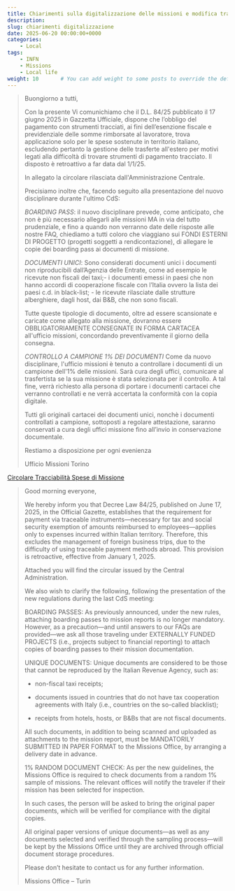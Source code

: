 ```yaml
---
title: Chiarimenti sulla digitalizzazione delle missioni e modifica tracciabilità spese per trasferte all'estero
description: 
slug: chiarimenti digitalizzazione
date: 2025-06-20 00:00:00+0000
categories:
    - Local
tags:
    - INFN
    - Missions
    - Local life
weight: 10       # You can add weight to some posts to override the default sorting (date descending)
---
```

> Buongiorno a tutti,
> 
> Con la presente Vi comunichiamo che il D.L. 84/25 pubblicato il 17 giugno 2025 in Gazzetta Ufficiale, dispone che l’obbligo del pagamento con strumenti tracciati, ai fini dell’esenzione fiscale e previdenziale delle somme rimborsate al lavoratore, trova applicazione solo per le spese sostenute in territorio italiano, escludendo pertanto la gestione delle trasferte all'estero per motivi legati alla difficoltà di trovare strumenti di pagamento tracciato. Il disposto è retroattivo a far data dal 1/1/25.
> 
> In allegato la circolare rilasciata dall'Amministrazione Centrale.
> 
> Precisiamo inoltre che, facendo seguito alla presentazione del nuovo disciplinare durante l'ultimo CdS:
> 
> *BOARDING PASS*: il nuovo disciplinare prevede, come anticipato, che non è più necessario allegarli alle missioni MA in via del tutto prudenziale, e fino a quando non verranno date delle risposte alle nostre FAQ, chiediamo a tutti coloro che viaggiano sui FONDI ESTERNI DI PROGETTO (progetti soggetti a rendicontazione), di allegare le copie dei boarding pass ai documenti di missione.
> 
> *DOCUMENTI UNICI*: Sono considerati documenti unici i documenti non riproducibili dall’Agenzia delle Entrate, come ad esempio le ricevute non fiscali dei taxi;- i documenti emessi in paesi che non hanno accordi di cooperazione fiscale con l’Italia ovvero la lista dei paesi c.d. in black-list; - le ricevute rilasciate dalle strutture alberghiere, dagli host, dai B&B, che non sono fiscali.
> 
> Tutte queste tipologie di documento, oltre ad essere scansionate e caricate come allegato alla missione, dovranno essere OBBLIGATORIAMENTE CONSEGNATE IN FORMA CARTACEA all'ufficio missioni, concordando preventivamente il giorno della consegna.
> 
> 
> *CONTROLLO A CAMPIONE 1% DEI DOCUMENTI* Come da nuovo disciplinare, l'ufficio missioni è tenuto a controllare i documenti di un campione dell'1% delle missioni. Sarà cura degli uffici, comunicare al trasfertista se la sua missione è stata selezionata per il controllo.
> A tal fine, verrà richiesto alla persona di portare i documenti cartacei che verranno controllati e ne verrà accertata la conformità con la copia digitale.
> 
> 
> Tutti gli originali cartacei dei documenti unici, nonchè i documenti controllati a campione, sottoposti a regolare attestazione, saranno conservati a cura degli uffici missione fino all’invio in conservazione documentale.
> 
> 
> Restiamo a disposizione per ogni evenienza
> 
> Ufficio Missioni Torino

[Circolare Tracciabilità Spese di Missione](Tracciamento-Spese-Missioni.pdf)

> Good morning everyone,
> 
> We hereby inform you that Decree Law 84/25, published on June 17, 2025, in the Official Gazette, establishes that the requirement for payment via traceable instruments—necessary for tax and social security exemption of amounts reimbursed to employees—applies only to expenses incurred within Italian territory. Therefore, this excludes the management of foreign business trips, due to the difficulty of using traceable payment methods abroad. This provision is retroactive, effective from January 1, 2025.
> 
> Attached you will find the circular issued by the Central Administration.
> 
> We also wish to clarify the following, following the presentation of the new regulations during the last CdS meeting:
> 
> BOARDING PASSES: As previously announced, under the new rules, attaching boarding passes to mission reports is no longer mandatory. However, as a precaution—and until answers to our FAQs are provided—we ask all those traveling under EXTERNALLY FUNDED PROJECTS (i.e., projects subject to financial reporting) to attach copies of boarding passes to their mission documentation.
> 
> UNIQUE DOCUMENTS: Unique documents are considered to be those that cannot be reproduced by the Italian Revenue Agency, such as:
> 
> - non-fiscal taxi receipts;
> 
> - documents issued in countries that do not have tax cooperation agreements with Italy (i.e., countries on the so-called blacklist);
> 
> - receipts from hotels, hosts, or B&Bs that are not fiscal documents.
> 
> All such documents, in addition to being scanned and uploaded as attachments to the mission report, must be MANDATORILY SUBMITTED IN PAPER FORMAT to the Missions Office, by arranging a delivery date in advance.
> 
> 1% RANDOM DOCUMENT CHECK: As per the new guidelines, the Missions Office is required to check documents from a random 1% sample of missions. The relevant offices will notify the traveler if their mission has been selected for inspection.
> 
> In such cases, the person will be asked to bring the original paper documents, which will be verified for compliance with the digital copies.
> 
> All original paper versions of unique documents—as well as any documents selected and verified through the sampling process—will be kept by the Missions Office until they are archived through official document storage procedures.
> 
> Please don’t hesitate to contact us for any further information.
> 
> Missions Office – Turin
> 


